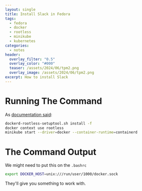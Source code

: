 ```yaml
---
layout: single
title: Install Slack in Fedora
tags:
  - fedora
  - docker
  - rootless
  - minikube
  - kubernetes
categories:
  - notes
header:
  overlay_filter: "0.5"
  overlay_color: "#000"
  teaser: /assets/2024/06/tpm2.png
  overlay_image: /assets/2024/06/tpm2.png
excerpt: How to install Slack  
---
```

# Running The Command
As [documentation said](https://minikube.sigs.k8s.io/docs/drivers/docker/#Rootless%20Docker):

```bash
dockerd-rootless-setuptool.sh install -f
docker context use rootless
minikube start --driver=docker --container-runtime=containerd
```

# The Command Output

We might need to put this on the `.bashrc`

```bash
export DOCKER_HOST=unix:///run/user/1000/docker.sock
```

They'll give you something to work with.

